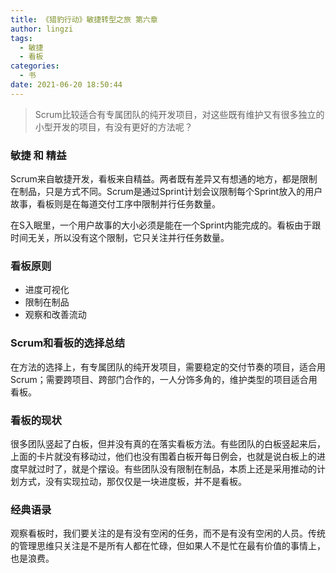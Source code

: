 ```yaml
---
title: 《猎豹行动》敏捷转型之旅 第六章
author: lingzi
tags:
  - 敏捷
  - 看板
categories:
  - 书
date: 2021-06-20 18:50:44
---
```


> Scrum比较适合有专属团队的纯开发项目，对这些既有维护又有很多独立的小型开发的项目，有没有更好的方法呢？

### 敏捷 和 精益
Scrum来自敏捷开发，看板来自精益。两者既有差异又有想通的地方，都是限制在制品，只是方式不同。Scrum是通过Sprint计划会议限制每个Sprint放入的用户故事，看板则是在每道交付工序中限制并行任务数量。

在S入眠里，一个用户故事的大小必须是能在一个Sprint内能完成的。看板由于跟时间无关，所以没有这个限制，它只关注并行任务数量。

### 看板原则
- 进度可视化
- 限制在制品
- 观察和改善流动

### Scrum和看板的选择总结
在方法的选择上，有专属团队的纯开发项目，需要稳定的交付节奏的项目，适合用Scrum；需要跨项目、跨部门合作的，一人分饰多角的，维护类型的项目适合用看板。

### 看板的现状
很多团队竖起了白板，但并没有真的在落实看板方法。有些团队的白板竖起来后，上面的卡片就没有移动过，他们也没有围着白板开每日例会，也就是说白板上的进度早就过时了，就是个摆设。有些团队没有限制在制品，本质上还是采用推动的计划方式，没有实现拉动，那仅仅是一块进度板，并不是看板。

### 经典语录
观察看板时，我们要关注的是有没有空闲的任务，而不是有没有空闲的人员。传统的管理思维只关注是不是所有人都在忙碌，但如果人不是忙在最有价值的事情上，也是浪费。